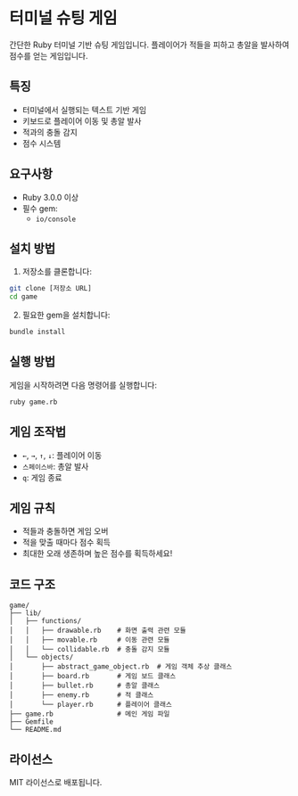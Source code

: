 # 터미널 슈팅 게임

간단한 Ruby 터미널 기반 슈팅 게임입니다. 플레이어가 적들을 피하고 총알을 발사하여 점수를 얻는 게임입니다.

## 특징

- 터미널에서 실행되는 텍스트 기반 게임
- 키보드로 플레이어 이동 및 총알 발사
- 적과의 충돌 감지
- 점수 시스템

## 요구사항

- Ruby 3.0.0 이상
- 필수 gem:
  - `io/console`

## 설치 방법

1. 저장소를 클론합니다:
```bash
git clone [저장소 URL]
cd game
```

2. 필요한 gem을 설치합니다:
```bash
bundle install
```

## 실행 방법

게임을 시작하려면 다음 명령어를 실행합니다:

```bash
ruby game.rb
```

## 게임 조작법

- `←`, `→`, `↑`, `↓`: 플레이어 이동
- `스페이스바`: 총알 발사
- `q`: 게임 종료

## 게임 규칙

- 적들과 충돌하면 게임 오버
- 적을 맞출 때마다 점수 획득
- 최대한 오래 생존하며 높은 점수를 획득하세요!

## 코드 구조

```
game/
├── lib/
│   ├── functions/
│   │   ├── drawable.rb    # 화면 출력 관련 모듈
│   │   ├── movable.rb     # 이동 관련 모듈
│   │   └── collidable.rb  # 충돌 감지 모듈
│   └── objects/
│       ├── abstract_game_object.rb  # 게임 객체 추상 클래스
│       ├── board.rb       # 게임 보드 클래스
│       ├── bullet.rb      # 총알 클래스
│       ├── enemy.rb       # 적 클래스
│       └── player.rb      # 플레이어 클래스
├── game.rb                # 메인 게임 파일
├── Gemfile
└── README.md
```

## 라이선스

MIT 라이선스로 배포됩니다.
